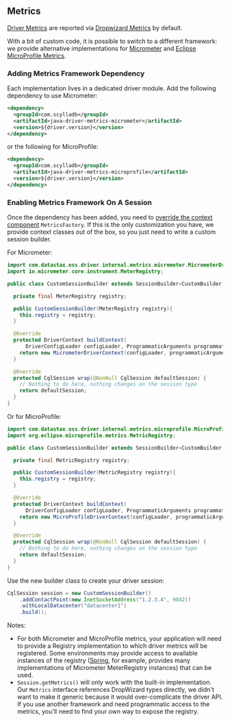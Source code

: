## Metrics

[Driver Metrics](../../../core/metrics/) are reported via [Dropwizard Metrics] by default.

With a bit of custom code, it is possible to switch to a different framework: we provide
alternative implementations for [Micrometer] and [Eclipse MicroProfile Metrics].

### Adding Metrics Framework Dependency

Each implementation lives in a dedicated driver module. Add the following dependency to use
Micrometer:

```xml
<dependency>
  <groupId>com.scylladb</groupId>
  <artifactId>java-driver-metrics-micrometer</artifactId>
  <version>${driver.version}</version>
</dependency>
```

or the following for MicroProfile:

```xml
<dependency>
  <groupId>com.scylladb</groupId>
  <artifactId>java-driver-metrics-microprofile</artifactId>
  <version>${driver.version}</version>
</dependency>
```

### Enabling Metrics Framework On A Session

Once the dependency has been added, you need to
[override the context component](../context/#overriding-a-context-component) `MetricsFactory`. If
this is the only customization you have, we provide context classes out of the box, so you just need
to write a custom session builder.

For Micrometer:

```java
import com.datastax.oss.driver.internal.metrics.micrometer.MicrometerDriverContext;
import io.micrometer.core.instrument.MeterRegistry;

public class CustomSessionBuilder extends SessionBuilder<CustomBuilder, CqlSession> {

  private final MeterRegistry registry;

  public CustomSessionBuilder(MeterRegistry registry){
    this.registry = registry;
  }

  @Override
  protected DriverContext buildContext(
      DriverConfigLoader configLoader, ProgrammaticArguments programmaticArguments) {
    return new MicrometerDriverContext(configLoader, programmaticArguments, registry);
  }

  @Override
  protected CqlSession wrap(@NonNull CqlSession defaultSession) {
    // Nothing to do here, nothing changes on the session type
    return defaultSession;
  }
}
```

Or for MicroProfile:

```java
import com.datastax.oss.driver.internal.metrics.microprofile.MicroProfileDriverContext;
import org.eclipse.microprofile.metrics.MetricRegistry;

public class CustomSessionBuilder extends SessionBuilder<CustomBuilder, CqlSession> {

  private final MetricRegistry registry;

  public CustomSessionBuilder(MetricRegistry registry){
    this.registry = registry;
  }

  @Override
  protected DriverContext buildContext(
      DriverConfigLoader configLoader, ProgrammaticArguments programmaticArguments) {
    return new MicroProfileDriverContext(configLoader, programmaticArguments, registry);
  }

  @Override
  protected CqlSession wrap(@NonNull CqlSession defaultSession) {
    // Nothing to do here, nothing changes on the session type
    return defaultSession;
  }
}
```

Use the new builder class to create your driver session:

```java
CqlSession session = new CustomSessionBuilder()
    .addContactPoint(new InetSocketAddress("1.2.3.4", 9042))
    .withLocalDatacenter("datacenter1")
    .build();
```

Notes:

* For both Micrometer and MicroProfile metrics, your application will need to provide a Registry
  implementation to which driver metrics will be registered. Some environments may provide access to
  available instances of the registry
  ([Spring](https://micrometer.io/docs/ref/spring/1.5#_configuring), for example, provides many
  implementations of Micrometer MeterRegistry instances) that can be used.
* `Session.getMetrics()` will only work with the built-in implementation. Our `Metrics` interface
  references DropWizard types directly, we didn't want to make it generic because it would
  over-complicate the driver API. If you use another framework and need programmatic access to the
  metrics, you'll need to find your own way to expose the registry.

[Dropwizard Metrics]: http://metrics.dropwizard.io/4.0.0/manual/index.html
[Micrometer]: https://micrometer.io/
[Eclipse MicroProfile Metrics]: https://projects.eclipse.org/projects/technology.microprofile/releases/metrics-2.3
